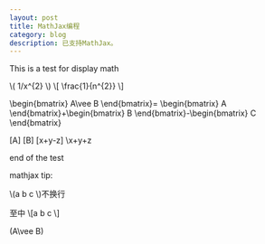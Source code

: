 ```yaml
---
layout: post
title: MathJax编程
category: blog
description: 已支持MathJax。
---
```


This is a test for display math
    
\\( 1/x^{2} \\)
\\[ \frac{1}{n^{2}} \\]

\begin{bmatrix}
A\vee B \end{bmatrix}= \begin{bmatrix} A \end{bmatrix}+\begin{bmatrix} B \end{bmatrix}-\begin{bmatrix} C \end{bmatrix}

\[A\]
\[B\]
\[x+y-z\]
\x+y+z
    
end of the test


mathjax tip:

\\(a b c \\)不换行

至中
\\[a b c \\] 

\(A\vee B\) 
